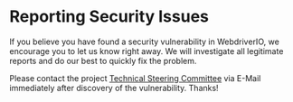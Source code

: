 # Reporting Security Issues

If you believe you have found a security vulnerability in WebdriverIO, we encourage you to let us know right away. We will investigate all legitimate reports and do our best to quickly fix the problem.

Please contact the project [Technical Steering Committee](https://github.com/webdriverio/webdriverio/blob/master/AUTHORS.md#tsc-technical-steering-committee) via E-Mail immediately after discovery of the vulnerability. Thanks!
